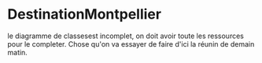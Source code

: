 DestinationMontpellier
======================

le diagramme de classesest incomplet, on doit avoir toute les ressources pour le completer. Chose qu'on va essayer de faire d'ici la réunin de demain matin.


